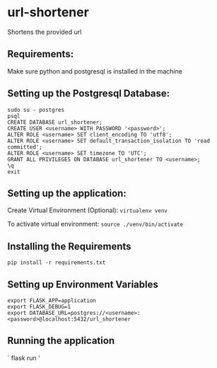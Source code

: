 # url-shortener
Shortens the provided url

## Requirements:
Make sure python and postgresql is installed in the machine

## Setting up the Postgresql Database:
 ```
 sudo su - postgres
 psql
 CREATE DATABASE url_shortener;
 CREATE USER <username> WITH PASSWORD '<password>';
 ALTER ROLE <username> SET client_encoding TO 'utf8';
 ALTER ROLE <username> SET default_transaction_isolation TO 'read committed';
 ALTER ROLE <username> SET timezone TO 'UTC';
 GRANT ALL PRIVILEGES ON DATABASE url_shortener TO <username>;
 \q
 exit
 ```
 
 ## Setting up the application:
 
 Create Virtual Environment (Optional):
 ` virtualenv venv `
 
 To activate virtual environment:
 ` source ./venv/bin/activate `
 
 ## Installing the Requirements
 ` pip install -r requirements.txt `
 
 ## Setting up Environment Variables
 ```
 export FLASK_APP=application
 export FLASK_DEBUG=1
 export DATABASE_URL=postgres://<username>:<password>@localhost:5432/url_shortener
 ```
 
 ## Running the application
 ` flask run '
